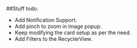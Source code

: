 ##Stuff todo.

 * Add Notification Support.
 * Add pinch to zoom in image popup.
 * Keep modifying the card setup as per the need.
 * Add Filters to the RecyclerView.

